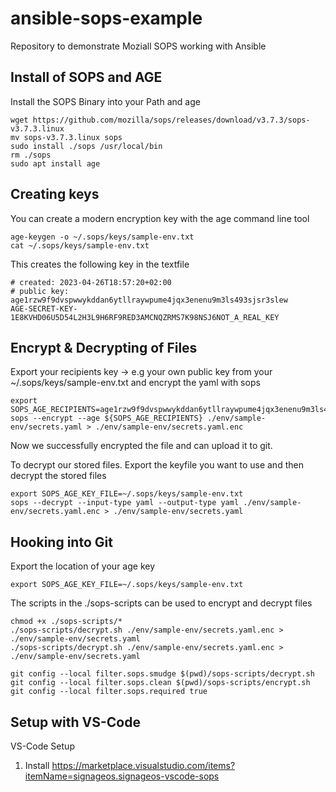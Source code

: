 # ansible-sops-example 

Repository to demonstrate Moziall SOPS working with Ansible


## Install of SOPS and AGE

Install the SOPS Binary into your Path and age
```
wget https://github.com/mozilla/sops/releases/download/v3.7.3/sops-v3.7.3.linux
mv sops-v3.7.3.linux sops
sudo install ./sops /usr/local/bin
rm ./sops
sudo apt install age
```

## Creating keys

You can create a modern encryption key with the age command line tool
```
age-keygen -o ~/.sops/keys/sample-env.txt
cat ~/.sops/keys/sample-env.txt
```

This creates the following key in the textfile
```
# created: 2023-04-26T18:57:20+02:00
# public key: age1rzw9f9dvspwwykddan6ytllraywpume4jqx3enenu9m3ls493sjsr3slew
AGE-SECRET-KEY-1E8KVHD06U5D54L2H3L9H6RF9RED3AMCNQZRMS7K98NSJ6NOT_A_REAL_KEY
```

## Encrypt & Decrypting of Files

Export your recipients key -> e.g your own public key from your ~/.sops/keys/sample-env.txt and encrypt the yaml with sops
```
export SOPS_AGE_RECIPIENTS=age1rzw9f9dvspwwykddan6ytllraywpume4jqx3enenu9m3ls493sjsr3slew
sops --encrypt --age ${SOPS_AGE_RECIPIENTS} ./env/sample-env/secrets.yaml > ./env/sample-env/secrets.yaml.enc
```
Now we successfully encrypted the file and can upload it to git. 

To decrypt our stored files. Export the keyfile you want to use and then decrypt the stored files
```
export SOPS_AGE_KEY_FILE=~/.sops/keys/sample-env.txt
sops --decrypt --input-type yaml --output-type yaml ./env/sample-env/secrets.yaml.enc > ./env/sample-env/secrets.yaml
```

## Hooking into Git 

Export the location of your age key
```
export SOPS_AGE_KEY_FILE=~/.sops/keys/sample-env.txt
```

The scripts in the ./sops-scripts can be used to encrypt and decrypt files 

```
chmod +x ./sops-scripts/*
./sops-scripts/decrypt.sh ./env/sample-env/secrets.yaml.enc > ./env/sample-env/secrets.yaml
./sops-scripts/decrypt.sh ./env/sample-env/secrets.yaml.enc > ./env/sample-env/secrets.yaml
```


```
git config --local filter.sops.smudge $(pwd)/sops-scripts/decrypt.sh
git config --local filter.sops.clean $(pwd)/sops-scripts/encrypt.sh
git config --local filter.sops.required true
```



## Setup with VS-Code 

VS-Code Setup 

1. Install https://marketplace.visualstudio.com/items?itemName=signageos.signageos-vscode-sops

